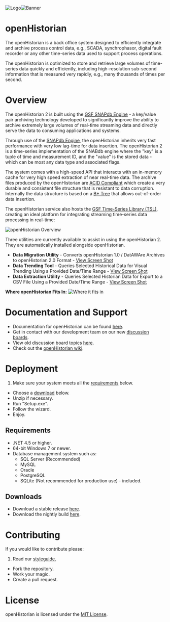 ![Logo](http://gridprotectionalliance.org/images/products/icons%2064/openHistorian.png)![Banner](https://raw.githubusercontent.com/GridProtectionAlliance/openHistorian/master/Source/Documentation/Readme%20files/openHistorian2.png)

# openHistorian

The openHistorian is a back office system designed to efficiently integrate and archive process control data, e.g., SCADA, synchrophasor, digital fault recorder or any other time-series data used to support process operations.

The openHistorian is optimized to store and retrieve large volumes of time-series data quickly and efficiently, including high-resolution sub-second information that is measured very rapidly, e.g., many thousands of times per second.

# Overview
The openHistorian 2 is built using the [GSF SNAPdb Engine](http://www.gridprotectionalliance.org/technology.asp#SnapDB) - a key/value pair archiving technology developed to significantly improve the ability to archive extremely large volumes of real-time streaming data and directly serve the data to consuming applications and systems.


Through use of the [SNAPdb Engine](http://www.gridprotectionalliance.org/technology.asp#SnapDB), the openHistorian inherits very fast performance with very low lag-time for data insertion. The openHistorian 2 is a time-series implementation of the SNABdb engine where the "key" is a tuple of time and measurement ID, and the "value" is the stored data - which can be most any data type and associated flags.

The system comes with a high-speed API that interacts with an in-memory cache for very high speed extraction of near real-time data. The archive files produced by the openHistorian are [ACID Compliant](https://en.wikipedia.org/wiki/ACID) which create a very durable and consistent file structure that is resistant to data corruption. Internally the data structure is based on a [B+ Tree](https://en.wikipedia.org/wiki/B%2B_tree) that allows out-of-order data insertion.


The openHistorian service also hosts the [GSF Time-Series Library (TSL)](http://www.gridprotectionalliance.org/technology.asp#TSL), creating an ideal platform for integrating streaming time-series data processing in real-time:

![openHistorian Overview](http://www.gridprotectionalliance.org/docs/products/openhistorian/OverviewDiagram.png)

Three utilities are currently available to assist in using the openHistorian 2. They are automatically installed alongside openHistorian.

* **Data Migration Utility** - Converts openHistorian 1.0 / DatAWAre Archives to openHistorian 2.0 Format - [View Screen Shot](http://www.gridprotectionalliance.org/images/products/HistorianMigration.png)
* **Data Trending Tool** - Queries Selected Historical Data for Visual Trending Using a Provided Date/Time Range - [View Screen Shot](http://www.gridprotectionalliance.org/images/products/HistorianTrending.png)
* **Data Extraction Utility** - Queries Selected Historian Data for Export to a CSV File Using a Provided Date/Time Range - [View Screen Shot](http://www.gridprotectionalliance.org/images/products/HistorianExtraction.png)

**Where openHistorian Fits In:**
![Where it fits in](https://raw.githubusercontent.com/GridProtectionAlliance/openHistorian/master/Source/Documentation/Readme%20files/Where%20it%20fits%20in.png)

# Documentation and Support

* Documentation for openHistorian can be found [here](https://github.com/GridProtectionAlliance/openHistorian/blob/master/Source/Documentation/wiki/openHistorian_Documentation.md).
* Get in contact with our development team on our new [discussion boards](http://discussions.gridprotectionalliance.org/c/gpa-products/openhistorian).
* View old discussion board topics [here](http://openhistorian.codeplex.com/discussions).
* Check out the [openHistorian wiki](https://gridprotectionalliance.org/wiki/doku.php?id=openhistorian:overview).

# Deployment

1. Make sure your system meets all the [requirements](#requirements) below.
* Choose a [download](#downloads) below.
* Unzip if necessary.
* Run "Setup.exe".
* Follow the wizard.
* Enjoy.

## Requirements

* .NET 4.5 or higher.
* 64-bit Windows 7 or newer.
* Database management system such as:
  * SQL Server (Recommended)
  * MySQL
  * Oracle
  * PostgreSQL
  * SQLite (Not recommended for production use) - included.

## Downloads
* Download a stable release [here](https://github.com/GridProtectionAlliance/openHistorian/releases).
* Download the nightly build [here](http://www.gridprotectionalliance.org/nightlybuilds/openHistorian/Beta/openHistorian.Installs.zip).

# Contributing
If you would like to contribute please:

1. Read our [styleguide.](https://www.gridprotectionalliance.org/docs/GPA_Coding_Guidelines_2011_03.pdf)
* Fork the repository.
* Work your magic.
* Create a pull request.

# License
openHistorian is licensed under the [MIT License](https://opensource.org/licenses/MIT).
